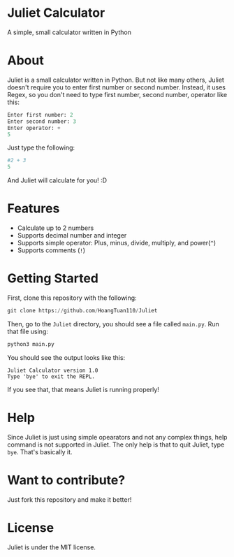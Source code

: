 # Juliet Calculator

A simple, small calculator written in Python

# About

Juliet is a small calculator written in Python. But not like many others, Juliet doesn't require you to enter first number or second number. Instead, it uses Regex, so you don't need to type first number, second number, operator like this:

```py
Enter first number: 2
Enter second number: 3
Enter operator: +
5
```

Just type the following:

```py
#2 + 3
5
```

And Juliet will calculate for you! :D

# Features
- Calculate up to 2 numbers
- Supports decimal number and integer
- Supports simple operator: Plus, minus, divide, multiply, and power(`^`)
- Supports comments (`!`)

# Getting Started

First, clone this repository with the following:

```py
git clone https://github.com/HoangTuan110/Juliet
```

Then, go to the `Juliet` directory, you should see a file called `main.py`. Run that file using:

```py
python3 main.py
```

You should see the output looks like this:

```
Juliet Calculator version 1.0
Type 'bye' to exit the REPL.
```

If you see that, that means Juliet is running properly!

# Help

Since Juliet is just using simple opearators and not any complex things, help command is not supported in Juliet. The only help is that to quit Juliet, type `bye`. That's basically it.

# Want to contribute?

Just fork this repository and make it better!

# License

Juliet is under the MIT license.
